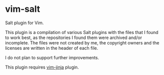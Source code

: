# vim-salt

Salt plugin for Vim.

This plugin is a compilation of various Salt plugins with the files that I
found to work best, as the repositories I found them were archived and/or
incomplete. The files were not created by me, the copyright owners and
the licenses are written in the header of each file.

I do not plan to support further improvements.

This plugin requires [vim-jinja](https://github.com/ben-grande/vim-jinja)
plugin.
